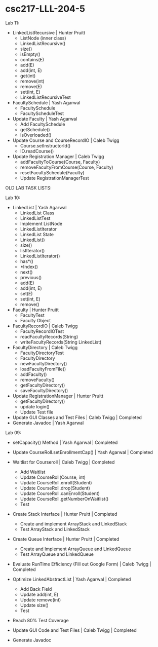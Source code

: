 # csc217-LLL-204-5



Lab 11: 
- LinkedListRecursive | Hunter Pruitt
    + ListNode (inner class)
    + LinkedListRecursive()
    + size()
    + isEmpty()
    + contains(E)
    + add(E)
    + add(int, E)
    + get(int)
    + remove(int)
    + remove(E)
    + set(int, E)
    + LinkedListRecursiveTest
- FacultySchedule | Yash Agarwal
    + FacultySchedule
    + FacultyScheduleTest
- Update Faculty | Yash Agarwal
    + Add FacultySchedule
    + getSchedule()
    + isOverloaded()
- Update Course and CourseRecordIO | Caleb Twigg
    + Course.setInstructorId()
    + IO.readCourse()
- Update Registration Manager | Caleb Twigg
    + addFacultyToCourse(Course, Faculty)
    + removeFacultyFromCourse(Course, Faculty)
    + resetFacultySchedule(Faculty)
    + Update RegistrationManagerTest













OLD LAB TASK LISTS:

Lab 10:
- LinkedList | Yash Agarwal
    + LinkedList Class
    + LinkedListTest
    + Implement ListNode
    + LinkedListIterator
    + LinkedList State
    + LinkedList()
    + size()
    + listIterator()
    + LinkedListIterator()
    + has*()
    + *Index()
    + next()
    + previous()
    + add(E)
    + add(int, E)
    + set(E)
    + set(int, E)
    + remove()
- Faculty | Hunter Pruitt
    + FacultyTest
    + Faculty Object 
- FacultyRecordIO | Caleb Twigg
    + FacultyRecordIOTest
    + readFacultyRecords(String)
    + writeFacultyRecords(String LinkedList<Faculty>)
- FacultyDirectory | Caleb Twigg
    + FacultyDirectoryTest
    + FacultyDirectory
    + newFacultyDirectory()
    + loadFacultyFromFile()
    + addFaculty()
    + removeFaculty()
    + getFacultyDirectory()
    + saveFacultyDirectory()
- Update RegistrationManager | Hunter Pruitt
    + getFacultyDirectory()
    + update login()
    + Update Test file
- Update GUI Classes and Test Files | Caleb Twigg | Completed
- Generate Javadoc | Yash Agarwal

Lab 09:
- setCapacity() Method | Yash Agarwal | Completed

- Update CourseRoll.setEnrollmentCap() | Yash Agarwal | Completed

- Waitlist for Courseroll | Caleb Twigg | Completed
    + Add Waitlist
    + Update CourseRoll(Course, int)
    + Update CourseRoll.enroll(Student)
    + Update CourseRoll.drop(Student)
    + Update CourseRoll.canEnroll(Student)
    + Update CourseRoll.getNumberOnWaitlist()
    + Test

- Create Stack Interface | Hunter Pruitt | Completed
    + Create and implement ArrayStack and LinkedStack
    + Test ArrayStack and LinkedStack

- Create Queue Interface | Hunter Pruitt | Completed
    + Create and Implement ArrayQueue and LinkedQueue
    + Test ArrayQueue and LinkedQueue

- Evaluate RunTime Efficiency (Fill out Google Form) | Caleb Twigg | Completed

- Optimize LinkedAbstractList | Yash Agarwal | Completed
    + Add Back Field
    + Update add(int, E)
    + Update remove(int)
    + Update size()
    + Test

- Reach 80% Test Coverage
- Update GUI Code and Test Files | Caleb Twigg | Completed
- Generate Javadoc
